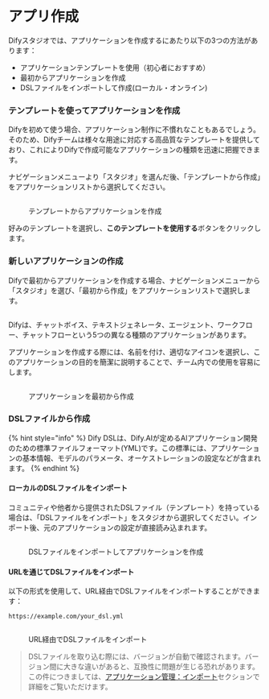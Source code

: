 # アプリ作成

Difyスタジオでは、アプリケーションを作成するにあたり以下の3つの方法があります：

* アプリケーションテンプレートを使用（初心者におすすめ）
* 最初からアプリケーションを作成
* DSLファイルをインポートして作成(ローカル・オンライン)

### テンプレートを使ってアプリケーションを作成

Difyを初めて使う場合、アプリケーション制作に不慣れなこともあるでしょう。そのため、Difyチームは様々な用途に対応する高品質なテンプレートを提供しており、これによりDifyで作成可能なアプリケーションの種類を迅速に把握できます。

ナビゲーションメニューより「スタジオ」を選んだ後、「テンプレートから作成」をアプリケーションリストから選択してください。

<figure><img src="../../.gitbook/assets/jp-create-an-application.png" alt=""><figcaption><p>テンプレートからアプリケーションを作成</p></figcaption></figure>

好みのテンプレートを選択し、**このテンプレートを使用する**ボタンをクリックします。

### 新しいアプリケーションの作成

Difyで最初からアプリケーションを作成する場合、ナビゲーションメニューから「スタジオ」を選び、「最初から作成」をアプリケーションリストで選択します。

<figure><img src="../../.gitbook/assets/jp-create-blank-application.png" alt=""><figcaption></figcaption></figure>

Difyは、チャットボイス、テキストジェネレータ、エージェント、ワークフロー、チャットフローという5つの異なる種類のアプリケーションがあります。

アプリケーションを作成する際には、名前を付け、適切なアイコンを選択し、このアプリケーションの目的を簡潔に説明することで、チーム内での使用を容易にします。

<figure><img src="https://assets-docs.dify.ai/2024/12/b0598446c2e129047aa7f4f06f2bf74d.png" alt=""><figcaption><p>アプリケーションを最初から作成</p></figcaption></figure>

### DSLファイルから作成

{% hint style="info" %}
Dify DSLは、Dify.AIが定めるAIアプリケーション開発のための標準ファイルフォーマット(YML)です。この標準には、アプリケーションの基本情報、モデルのパラメータ、オーケストレーションの設定などが含まれます。
{% endhint %}

#### ローカルのDSLファイルをインポート

コミュニティや他者から提供されたDSLファイル（テンプレート）を持っている場合は、「DSLファイルをインポート」をスタジオから選択してください。インポート後、元のアプリケーションの設定が直接読み込まれます。

<figure><img src="../../.gitbook/assets/jp-dsl-import.png" alt=""><figcaption><p>DSLファイルをインポートしてアプリケーションを作成</p></figcaption></figure>

#### URLを通じてDSLファイルをインポート

以下の形式を使用して、URL経由でDSLファイルをインポートすることができます：

```url
https://example.com/your_dsl.yml
```

<figure><img src="../../.gitbook/assets/jp-url-import.png" alt=""><figcaption><p>URL経由でDSLファイルをインポート</p></figcaption></figure>

> DSLファイルを取り込む際には、バージョンが自動で確認されます。バージョン間に大きな違いがあると、互換性に問題が生じる恐れがあります。この件につきましては、[アプリケーション管理：インポート](https://docs.dify.ai/guides/management/app-management#importing-application)セクションで詳細をご覧いただけます。

